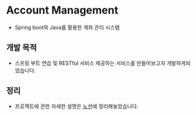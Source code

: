 # Account Management
* Spring boot와 Java를 활용한 계좌 관리 시스템

## 개발 목적
* 스프링 부트 연습 및 RESTful 서비스 제공하는 서비스를 만들어보고자 개발하게되었습니다.


## 정리

* 프로젝트에 관한 자세한 설명은
[노션](https://fringe-slug-b73.notion.site/Account-Management-1cdfcbc5c9414fbbadf5c479f07394a9)에 정리해놓았습니다.